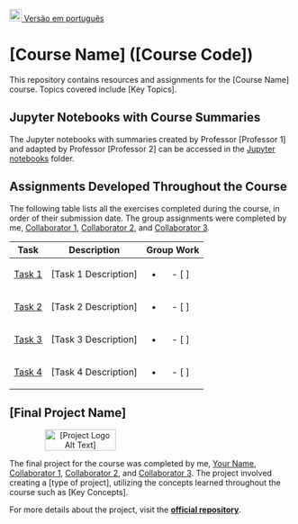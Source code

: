 [<kbd><img title="Brazilian Portuguese" alt="Brazilian Portuguese" src="https://flagicons.lipis.dev/flags/4x3/br.svg" width="22"></kbd> Versão em português](README_PT.md)

# [Course Name] ([Course Code])

This repository contains resources and assignments for the [Course Name] course. Topics covered include [Key Topics].

## Jupyter Notebooks with Course Summaries

The Jupyter notebooks with summaries created by Professor [Professor 1] and adapted by Professor [Professor 2] can be accessed in the [Jupyter notebooks](./jupyter%20notebooks/) folder.

## Assignments Developed Throughout the Course

The following table lists all the exercises completed during the course, in order of their submission date. The group assignments were completed by me,  [Collaborator 1](https://github.com/[Collaborator1Username]), [Collaborator 2](https://github.com/[Collaborator2Username]), and [Collaborator 3](https://github.com/[Collaborator3Username]).

|    Task    |        Description         | Group Work | 
| :--------: | :------------------------: | :--------: | 
| [Task 1](https://github.com/[YourUsername]/[task1-repo]) | [Task 1 Description] | <ul><li>- [ ] </li></ul> |
| [Task 2](./solo%20tasks/[task2-path]) | [Task 2 Description] | <ul><li>- [ ] </li></ul> |
| [Task 3](./group%20tasks/[task3-path]) | [Task 3 Description] | <ul><li>- [ ] </li></ul> |
| [Task 4](./group%20tasks/[task4-path]) | [Task 4 Description] | <ul><li>- [ ] </li></ul> |

## [Final Project Name]

<div align="center">
    <div style="display: flex; align-items: center;">
        <img src="[Project Logo URL]" alt="[Project Logo Alt Text]" width="50%" style="align-self: center;">
    </div>
    <p></p>
    <p></p>
</div>

The final project for the course was completed by me, [Your Name](https://github.com/[YourUsername]), [Collaborator 1](https://github.com/[Collaborator1Username]), [Collaborator 2](https://github.com/[Collaborator2Username]), and [Collaborator 3](https://github.com/[Collaborator3Username]). The project involved creating a [type of project], utilizing the concepts learned throughout the course such as [Key Concepts].

For more details about the project, visit the **[official repository](https://github.com/[YourUsername]/[project-repo])**.